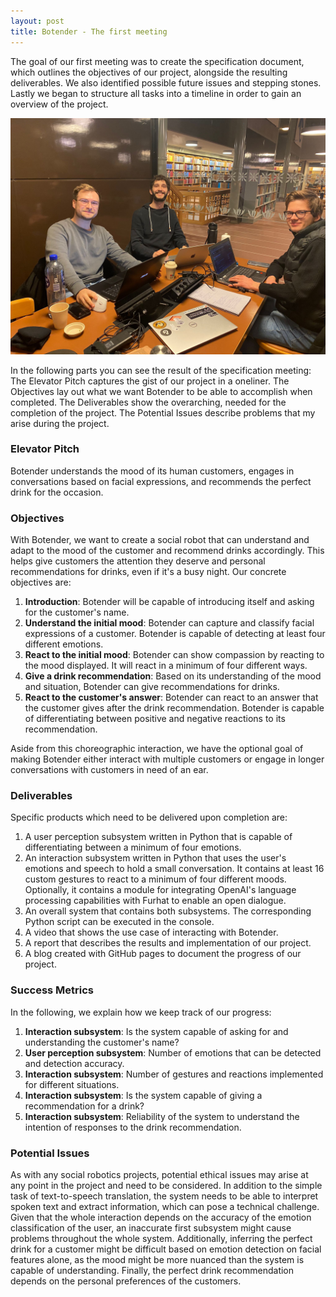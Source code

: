 ```yaml
---
layout: post
title: Botender - The first meeting
---
```


The goal of our first meeting was to create the specification document, which outlines the objectives of our project, alongside the resulting deliverables. We also identified possible future issues and stepping stones.
Lastly we began to structure all tasks into a timeline in order to gain an overview of the project.

![Meeting1](../images/Meeting_1.jpg "Meeting 1")

In the following parts you can see the result of the specification meeting:
The Elevator Pitch captures the gist of our project in a oneliner.
The Objectives lay out what we want Botender to be able to accomplish when completed.
The Deliverables show the overarching, needed for the completion of the project.
The Potential Issues describe problems that my arise during the project.

### Elevator Pitch

Botender understands the mood of its human customers, engages in conversations based on facial expressions, and recommends the perfect drink for the occasion.

### Objectives

With Botender, we want to create a social robot that can understand and adapt to the mood of the customer and recommend drinks accordingly. This helps give customers the attention they deserve and personal recommendations for drinks, even if it's a busy night. Our concrete objectives are:

1. **Introduction**: Botender will be capable of introducing itself and asking for the customer's name.
2. **Understand the initial mood**: Botender can capture and classify facial expressions of a customer. Botender is capable of detecting at least four different emotions.
3. **React to the initial mood**: Botender can show compassion by reacting to the mood displayed. It will react in a minimum of four different ways.
4. **Give a drink recommendation**: Based on its understanding of the mood and situation, Botender can give recommendations for drinks.
5. **React to the customer's answer**: Botender can react to an answer that the customer gives after the drink recommendation. Botender is capable of differentiating between positive and negative reactions to its recommendation.

Aside from this choreographic interaction, we have the optional goal of making Botender either interact with multiple customers or engage in longer conversations with customers in need of an ear.

### Deliverables

Specific products which need to be delivered upon completion are:

1. A user perception subsystem written in Python that is capable of differentiating between a minimum of four emotions.
2. An interaction subsystem written in Python that uses the user's emotions and speech to hold a small conversation. It contains at least 16 custom gestures to react to a minimum of four different moods. Optionally, it contains a module for integrating OpenAI's language processing capabilities with Furhat to enable an open dialogue.
3. An overall system that contains both subsystems. The corresponding Python script can be executed in the console.
4. A video that shows the use case of interacting with Botender.
5. A report that describes the results and implementation of our project.
6. A blog created with GitHub pages to document the progress of our project.

### Success Metrics

In the following, we explain how we keep track of our progress:

1. **Interaction subsystem**: Is the system capable of asking for and understanding the customer's name?
2. **User perception subsystem**: Number of emotions that can be detected and detection accuracy.
3. **Interaction subsystem**: Number of gestures and reactions implemented for different situations.
4. **Interaction subsystem**: Is the system capable of giving a recommendation for a drink?
5. **Interaction subsystem**: Reliability of the system to understand the intention of responses to the drink recommendation.

### Potential Issues

As with any social robotics projects, potential ethical issues may arise at any point in the project and need to be considered. In addition to the simple task of text-to-speech translation, the system needs to be able to interpret spoken text and extract information, which can pose a technical challenge. Given that the whole interaction depends on the accuracy of the emotion classification of the user, an inaccurate first subsystem might cause problems throughout the whole system. Additionally, inferring the perfect drink for a customer might be difficult based on emotion detection on facial features alone, as the mood might be more nuanced than the system is capable of understanding. Finally, the perfect drink recommendation depends on the personal preferences of the customers.
